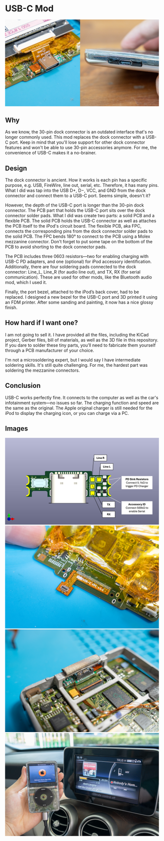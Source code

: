 # USB-C Mod
![image info](/images/usb-c-6.jpg)

## Why
As we know, the 30-pin dock connector is an outdated interface that's no longer commonly used. This mod replaces the dock connector with a USB-C port. Keep in mind that you'll lose support for other dock connector features and won't be able to use 30-pin accessories anymore. For me, the convenience of USB-C makes it a no-brainer.

## Design

The dock connector is ancient. How it works is each pin has a specific purpose, e.g. USB, FireWire, line out, serial, etc. Therefore, it has many pins. What I did was tap into the USB D+, D−, VCC, and GND from the dock connector and connect them to a USB-C port. Seems simple, doesn't it?

However, the depth of the USB-C port is longer than the 30-pin dock connector. The PCB part that holds the USB-C port sits over the dock connector solder pads. What I did was create two parts: a solid PCB and a flexible PCB. The solid PCB holds the USB-C connector as well as attaches the PCB itself to the iPod's circuit board. The flexible PCB, aka FPC, connects the corresponding pins from the dock connector solder pads to the solid PCB. The FPC bends 180° to connect to the PCB using a Molex mezzanine connector. Don't forget to put some tape on the bottom of the PCB to avoid shorting to the dock connector pads.

The PCB includes three 0603 resistors—two for enabling charging with USB-C PD adapters, and one (optional) for iPod accessory identification. Additionally, there are four soldering pads connected to the dock connector: Line_L, Line_R (for audio line out), and TX, RX (for serial communication). These are used for other mods, like the Bluetooth audio mod, which I used it.

Finally, the port bezel, attached to the iPod’s back cover, had to be replaced. I designed a new bezel for the USB-C port and 3D printed it using an FDM printer. After some sanding and painting, it now has a nice glossy finish.


## How hard if I want one?
I am not going to sell it. I have provided all the files, including the KiCad project, Gerber files, bill of materials, as well as the 3D file in this repository. If you dare to solder these tiny parts, you’ll need to fabricate them yourself through a PCB manufacturer of your choice.

I'm not a microsoldering expert, but I would say I have intermediate soldering skills. It's still quite challenging. For me, the hardest part was soldering the mezzanine connectors.

## Conclusion
USB-C works perfectly fine. It connects to the computer as well as the car's infotainment system—no issues so far. The charging function and speed are the same as the original. The Apple original charger is still needed for the iPod to display the charging icon, or you can charge via a PC.

## Images

![](/images/usb-c-1.jpg)
![](/images/usb-c-3.jpg)
![](/images/usb-c-7.jpg)
![](/images/usb-c-4.jpg)
